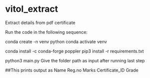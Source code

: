 # vitol_extract
Extract details from pdf certificate 

Run the code in the following sequence:

conda create -n venv python
conda activate venv

conda install -c conda-forge poppler
pip3 install -r requirements.txt

python3 main.py
Give the folder path as input after running last step

##This prints output as Name Reg.no Marks Certificate_ID Grade